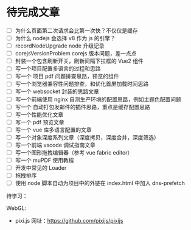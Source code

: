 # 待完成文章

- [ ] 为什么页面第二次请求会比第一次快？不仅仅是缓存
- [ ] 为什么 nodejs 会选择 v8 作为 js 的引擎？
- [ ] recordNodeUpgrade node 升级记录
- [ ] corejsVersionProblem corejs 版本问题，差一点点
- [ ] 封装一个包含刷新开关，刷新间隔下拉框的 Vue2 组件
- [ ] 写一个项目配置多语言的过程和思路
- [ ] 写一个 项目 pdf 问题排查思路，预览的组件
- [ ] 写一个浏览器兼容性问题排查，和优化首屏加载时间思路
- [ ] 写一个 websocket 封装的思路文章
- [ ] 写一个前端使用 nginx 自测生产环境的配置思路，例如主题色配置问题
- [ ] 写一个 自动打包发邮件的插件思路，重点是缓存配置思路
- [ ] 写一个性能优化文章
- [ ] 写一个 pdf 预览文章
- [ ] 写一个 vue 库多语言配置的文章
- [ ] 写一个对象深度系列文章（深度拷贝，深度合并，深度筛选）
- [ ] 写一个前端 vscode 调试指南文章
- [ ] 写一个图形拖拽编辑器（参考 vue fabric editor）
- [ ] 写一个 muPDF 使用教程
- [ ] 开发中常见的 Loader
- [ ] 拖拽排序
- [ ] 使用 node 脚本自动为项目中的外链在 index.html 中加入 dns-prefetch

待学习：

WebGL:

- pixi.js 网址：<https://github.com/pixijs/pixijs>
